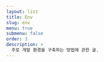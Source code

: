 ```yaml
---
layout: list
title: Env
slug: env
menu: true
submenu: false
order: 3
description: >
  주로 개발 환경을 구축하는 방법에 관한 글.  
---
```

